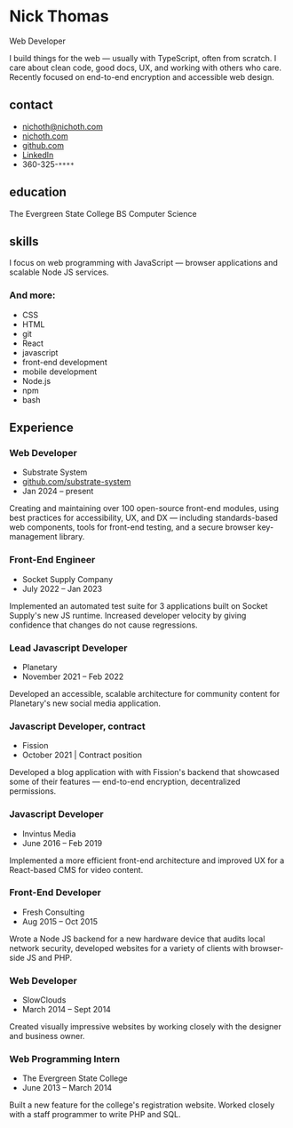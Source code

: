 # Nick Thomas
Web Developer

<p class="intro">
    I build things for the web &mdash; usually with TypeScript, often
    from scratch. I care about clean code, good docs, UX, and working with
    others who care. Recently focused on end-to-end encryption
    and accessible web design.
</p>

<div class="col-left">

## contact
* nichoth@nichoth.com
* [nichoth.com](https://nichoth.com/)
* [github.com](https://github.com/nichoth/)
* [LinkedIn](https://www.linkedin.com/in/nichoth/)
* 360-325-`****`

## education
The Evergreen State College
BS Computer Science

## skills
I focus on web programming with JavaScript &mdash; browser
applications and scalable Node JS services.

### And more:
* CSS
* HTML
* git
* React
* javascript
* front-end development
* mobile development
* Node.js
* npm
* bash
</div>

<div class="col-right">

## Experience

### Web Developer

* Substrate System
* [github.com/substrate-system](https://github.com/substrate-system)
* Jan 2024 &ndash; present

Creating and maintaining over 100 open-source front-end modules, using best
practices for accessibility, UX, and DX &mdash; including standards-based
web components, tools for front-end testing, and a secure browser
key-management library.

### Front-End Engineer
* Socket Supply Company
* July 2022 &ndash; Jan 2023

Implemented an automated test suite for 3 applications built on Socket
Supply's new JS runtime. Increased developer velocity by giving confidence
that changes do not cause regressions.

### Lead Javascript Developer
* Planetary
* November 2021 &ndash; Feb 2022

Developed an accessible, scalable architecture for community content for
Planetary's new social media application.

### Javascript Developer, contract
* Fission
* October 2021 | Contract position

Developed a blog application with with Fission's backend that showcased some
of their features &mdash; end-to-end encryption, decentralized permissions.

### Javascript Developer
* Invintus Media
* June 2016 &ndash; Feb 2019

Implemented a more efficient front-end architecture and improved UX
for a React-based CMS for video content.

### Front-End Developer
* Fresh Consulting
* Aug 2015 &ndash; Oct 2015

Wrote a Node JS backend for a new hardware device that audits local network
security, developed websites for a variety of clients with
browser-side JS and PHP.

### Web Developer
* SlowClouds
* March 2014 &ndash; Sept 2014

Created visually impressive websites by working closely with the
designer and business owner.

### Web Programming Intern
* The Evergreen State College
* June 2013 &ndash; March 2014

Built a new feature for the college's registration website.
Worked closely with a staff programmer to write PHP and SQL.
</div>
